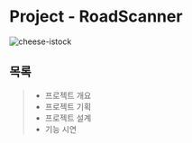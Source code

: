 # Project - RoadScanner
![cheese-istock](https://github.com/cheezcyj/F1_JAGUP/assets/133944035/28a895e0-aee6-4238-bf37-200866abd3a9)
## 목록
> * 프로젝트 개요
> * 프로젝트 기획
> * 프로젝트 설계
> * 기능 시연

 
